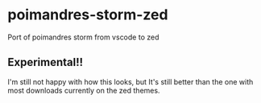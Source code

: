 # poimandres-storm-zed

Port of poimandres storm from vscode to zed

## Experimental!!

I'm still not happy with how this looks, but It's still better than the one with most downloads currently on the zed themes.
